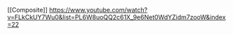 [[Composite]]
https://www.youtube.com/watch?v=FLkCkUY7Wu0&list=PL6W8uoQQ2c61X_9e6Net0WdYZidm7zooW&index=22


